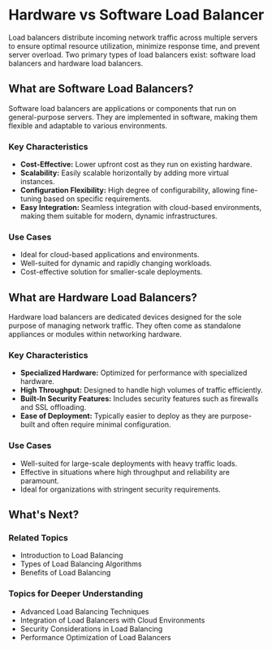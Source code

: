 # Hardware vs Software Load Balancer

Load balancers distribute incoming network traffic across multiple servers to ensure optimal resource utilization, minimize response time, and prevent server overload. Two primary types of load balancers exist: software load balancers and hardware load balancers.

## What are Software Load Balancers?

Software load balancers are applications or components that run on general-purpose servers. They are implemented in software, making them flexible and adaptable to various environments.

### Key Characteristics
- **Cost-Effective:** Lower upfront cost as they run on existing hardware.
- **Scalability:** Easily scalable horizontally by adding more virtual instances.
- **Configuration Flexibility:** High degree of configurability, allowing fine-tuning based on specific requirements.
- **Easy Integration:** Seamless integration with cloud-based environments, making them suitable for modern, dynamic infrastructures.

### Use Cases
- Ideal for cloud-based applications and environments.
- Well-suited for dynamic and rapidly changing workloads.
- Cost-effective solution for smaller-scale deployments.

## What are Hardware Load Balancers?

Hardware load balancers are dedicated devices designed for the sole purpose of managing network traffic. They often come as standalone appliances or modules within networking hardware.

### Key Characteristics
- **Specialized Hardware:** Optimized for performance with specialized hardware.
- **High Throughput:** Designed to handle high volumes of traffic efficiently.
- **Built-In Security Features:** Includes security features such as firewalls and SSL offloading.
- **Ease of Deployment:** Typically easier to deploy as they are purpose-built and often require minimal configuration.

### Use Cases
- Well-suited for large-scale deployments with heavy traffic loads.
- Effective in situations where high throughput and reliability are paramount.
- Ideal for organizations with stringent security requirements.


## What's Next?

### Related Topics
- Introduction to Load Balancing
- Types of Load Balancing Algorithms
- Benefits of Load Balancing

### Topics for Deeper Understanding
- Advanced Load Balancing Techniques
- Integration of Load Balancers with Cloud Environments
- Security Considerations in Load Balancing
- Performance Optimization of Load Balancers

